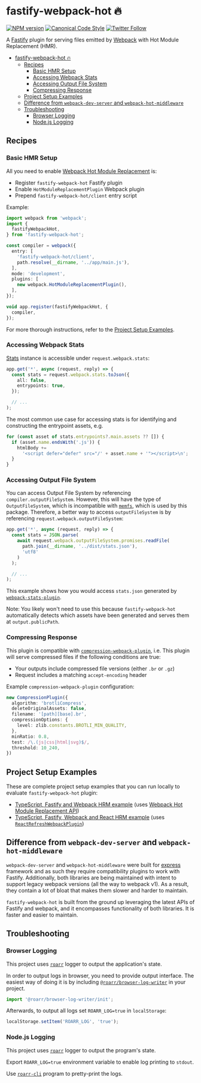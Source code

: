 <a name="user-content-fastify-webpack-hot"></a>
<a name="fastify-webpack-hot"></a>
# fastify-webpack-hot 🔥

[![NPM version](http://img.shields.io/npm/v/fastify-webpack-hot.svg?style=flat-square)](https://www.npmjs.org/package/fastify-webpack-hot)
[![Canonical Code Style](https://img.shields.io/badge/code%20style-canonical-blue.svg?style=flat-square)](https://github.com/gajus/canonical)
[![Twitter Follow](https://img.shields.io/twitter/follow/kuizinas.svg?style=social&label=Follow)](https://twitter.com/kuizinas)

A [Fastify](https://github.com/fastify/fastify) plugin for serving files emitted by [Webpack](https://github.com/webpack/webpack) with Hot Module Replacement (HMR).

* [fastify-webpack-hot 🔥](#user-content-fastify-webpack-hot)
    * [Recipes](#user-content-fastify-webpack-hot-recipes)
        * [Basic HMR Setup](#user-content-fastify-webpack-hot-recipes-basic-hmr-setup)
        * [Accessing Webpack Stats](#user-content-fastify-webpack-hot-recipes-accessing-webpack-stats)
        * [Accessing Output File System](#user-content-fastify-webpack-hot-recipes-accessing-output-file-system)
        * [Compressing Response](#user-content-fastify-webpack-hot-recipes-compressing-response)
    * [Project Setup Examples](#user-content-fastify-webpack-hot-project-setup-examples)
    * [Difference from `webpack-dev-server` and `webpack-hot-middleware`](#user-content-fastify-webpack-hot-difference-from-webpack-dev-server-and-webpack-hot-middleware)
    * [Troubleshooting](#user-content-fastify-webpack-hot-troubleshooting)
        * [Browser Logging](#user-content-fastify-webpack-hot-troubleshooting-browser-logging)
        * [Node.js Logging](#user-content-fastify-webpack-hot-troubleshooting-node-js-logging)


<a name="user-content-fastify-webpack-hot-recipes"></a>
<a name="fastify-webpack-hot-recipes"></a>
## Recipes

<a name="user-content-fastify-webpack-hot-recipes-basic-hmr-setup"></a>
<a name="fastify-webpack-hot-recipes-basic-hmr-setup"></a>
### Basic HMR Setup

All you need to enable [Webpack Hot Module Replacement](https://webpack.js.org/api/hot-module-replacement/) is:

* Register `fastify-webpack-hot` Fastify plugin
* Enable `HotModuleReplacementPlugin` Webpack plugin
* Prepend `fastify-webpack-hot/client` entry script

Example:

```ts
import webpack from 'webpack';
import {
  fastifyWebpackHot,
} from 'fastify-webpack-hot';

const compiler = webpack({
  entry: [
    'fastify-webpack-hot/client',
    path.resolve(__dirname, '../app/main.js'),
  ],
  mode: 'development',
  plugins: [
    new webpack.HotModuleReplacementPlugin(),
  ],
});

void app.register(fastifyWebpackHot, {
  compiler,
});

```

For more thorough instructions, refer to the [Project Setup Examples](#user-content-project-setup-examples).

<a name="user-content-fastify-webpack-hot-recipes-accessing-webpack-stats"></a>
<a name="fastify-webpack-hot-recipes-accessing-webpack-stats"></a>
### Accessing Webpack Stats

[Stats](https://webpack.js.org/configuration/stats/) instance is accessible under `request.webpack.stats`:

```ts
app.get('*', async (request, reply) => {
  const stats = request.webpack.stats.toJson({
    all: false,
    entrypoints: true,
  });

  // ...
);
```

The most common use case for accessing stats is for identifying and constructing the entrypoint assets, e.g.

```ts
for (const asset of stats.entrypoints?.main.assets ?? []) {
  if (asset.name.endsWith('.js')) {
    htmlBody +=
      '<script defer="defer" src="/' + asset.name + '"></script>\n';
  }
}
```

<a name="user-content-fastify-webpack-hot-recipes-accessing-output-file-system"></a>
<a name="fastify-webpack-hot-recipes-accessing-output-file-system"></a>
### Accessing Output File System

You can access Output File System by referencing `compiler.outputFileSystem`. However, this will have the type of `OutputFileSystem`, which is incompatible with [`memfs`](https://npmjs.com/package/memfs), which is used by this package. Therefore, a better way to access `outputFileSystem` is by referencing `request.webpack.outputFileSystem`:

```ts
app.get('*', async (request, reply) => {
  const stats = JSON.parse(
    await request.webpack.outputFileSystem.promises.readFile(
      path.join(__dirname, '../dist/stats.json'),
      'utf8'
    )
  );

  // ...
);
```

This example shows how you would access `stats.json` generated by [`webpack-stats-plugin`](https://www.npmjs.com/package/webpack-stats-plugin).

Note: You likely won't need to use this because `fastify-webpack-hot` automatically detects which assets have been generated and serves them at `output.publicPath`.

<a name="user-content-fastify-webpack-hot-recipes-compressing-response"></a>
<a name="fastify-webpack-hot-recipes-compressing-response"></a>
### Compressing Response

This plugin is compatible with [`compression-webpack-plugin`](https://www.npmjs.com/package/compression-webpack-plugin), i.e. This plugin will serve compressed files if the following conditions are true:

* Your outputs include compressed file versions (either `.br` or `.gz`)
* Request includes a matching `accept-encoding` header

Example `compression-webpack-plugin` configuration:

```ts
new CompressionPlugin({
  algorithm: 'brotliCompress',
  deleteOriginalAssets: false,
  filename: '[path][base].br',
  compressionOptions: {
    level: zlib.constants.BROTLI_MIN_QUALITY,
  },
  minRatio: 0.8,
  test: /\.(js|css|html|svg)$/,
  threshold: 10_240,
})
```

<a name="user-content-fastify-webpack-hot-project-setup-examples"></a>
<a name="fastify-webpack-hot-project-setup-examples"></a>
## Project Setup Examples

These are complete project setup examples that you can run locally to evaluate `fastify-webpack-hot` plugin:

* [TypeScript, Fastify and Webpack HRM example](./examples/webpack) (uses [Webpack Hot Module Replacement API](https://webpack.js.org/api/hot-module-replacement/))
* [TypeScript, Fastify, Webpack and React HRM example](./examples/react) (uses [`ReactRefreshWebpackPlugin`](https://github.com/pmmmwh/react-refresh-webpack-plugin))

<a name="user-content-fastify-webpack-hot-difference-from-webpack-dev-server-and-webpack-hot-middleware"></a>
<a name="fastify-webpack-hot-difference-from-webpack-dev-server-and-webpack-hot-middleware"></a>
## Difference from <code>webpack-dev-server</code> and <code>webpack-hot-middleware</code>

`webpack-dev-server` and `webpack-hot-middleware` were built for [express](https://npmjs.com/package/express) framework and as such they require compatibility plugins to work with Fastify. Additionally, both libraries are being maintained with intent to support legacy webpack versions (all the way to webpack v1). As a result, they contain a lot of bloat that makes them slower and harder to maintain.

`fastify-webpack-hot` is built from the ground up leveraging the latest APIs of Fastify and webpack, and it encompasses functionality of both libraries. It is faster and easier to maintain.

<a name="user-content-fastify-webpack-hot-troubleshooting"></a>
<a name="fastify-webpack-hot-troubleshooting"></a>
## Troubleshooting

<a name="user-content-fastify-webpack-hot-troubleshooting-browser-logging"></a>
<a name="fastify-webpack-hot-troubleshooting-browser-logging"></a>
### Browser Logging

This project uses [`roarr`](https://www.npmjs.com/package/roarr) logger to output the application's state.

In order to output logs in browser, you need to provide output interface. The easiest way of doing it is by including [`@roarr/browser-log-writer`](https://github.com/gajus/roarr-browser-log-writer) in your project. 

```ts
import '@roarr/browser-log-writer/init';
```

Afterwards, to output all logs set `ROARR_LOG=true` in `localStorage`:

```ts
localStorage.setItem('ROARR_LOG', 'true');
```

<a name="user-content-fastify-webpack-hot-troubleshooting-node-js-logging"></a>
<a name="fastify-webpack-hot-troubleshooting-node-js-logging"></a>
### Node.js Logging

This project uses [`roarr`](https://www.npmjs.com/package/roarr) logger to output the program's state.

Export `ROARR_LOG=true` environment variable to enable log printing to `stdout`.

Use [`roarr-cli`](https://github.com/gajus/roarr-cli) program to pretty-print the logs.